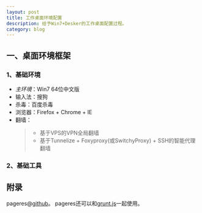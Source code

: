 ```yaml
---
layout: post
title: 工作桌面环境配置
description: 给予Win7+Desker的工作桌面配置过程。
category: blog
---
```


## 一、桌面环境框架

### 1、基础环境

- *主环境*：Win7 64位中文版
- 输入法：搜狗
- 杀毒：百度杀毒
- 浏览器：Firefox + Chrome + IE
- 翻墙：
    > - 基于VPS的VPN全局翻墙
    > - 基于Tunnelize + Foxyproxy(或SwitchyProxy) + SSH的智能代理翻墙

### 2、基础工具




## 附录

pageres@[github](https://github.com/sindresorhus/pageres)。
pageres还可以和[grunt.js](https://github.com/sindresorhus/grunt-pageres)一起使用。

